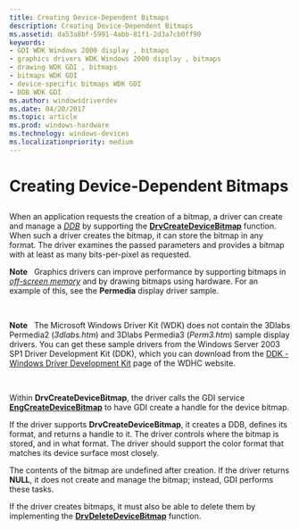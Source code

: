 ```yaml
---
title: Creating Device-Dependent Bitmaps
description: Creating Device-Dependent Bitmaps
ms.assetid: da53a8bf-5991-4abb-81f1-2d3a7cb0ff90
keywords:
- GDI WDK Windows 2000 display , bitmaps
- graphics drivers WDK Windows 2000 display , bitmaps
- drawing WDK GDI , bitmaps
- bitmaps WDK GDI
- device-specific bitmaps WDK GDI
- DDB WDK GDI
ms.author: windowsdriverdev
ms.date: 04/20/2017
ms.topic: article
ms.prod: windows-hardware
ms.technology: windows-devices
ms.localizationpriority: medium
---
```


# Creating Device-Dependent Bitmaps


## <span id="ddk_creating_device_dependent_bitmaps_gg"></span><span id="DDK_CREATING_DEVICE_DEPENDENT_BITMAPS_GG"></span>


When an application requests the creation of a bitmap, a driver can create and manage a [*DDB*](https://msdn.microsoft.com/library/windows/hardware/ff556277#wdkgloss-ddb) by supporting the [**DrvCreateDeviceBitmap**](https://msdn.microsoft.com/library/windows/hardware/ff556185) function. When such a driver creates the bitmap, it can store the bitmap in any format. The driver examines the passed parameters and provides a bitmap with at least as many bits-per-pixel as requested.

**Note**   Graphics drivers can improve performance by supporting bitmaps in [*off-screen memory*](https://msdn.microsoft.com/library/windows/hardware/ff556318#wdkgloss-off-screen-memory) and by drawing bitmaps using hardware. For an example of this, see the **Permedia** display driver sample.

 

**Note**   The Microsoft Windows Driver Kit (WDK) does not contain the 3Dlabs Permedia2 (*3dlabs.htm*) and 3Dlabs Permedia3 (*Perm3.htm*) sample display drivers. You can get these sample drivers from the Windows Server 2003 SP1 Driver Development Kit (DDK), which you can download from the [DDK - Windows Driver Development Kit](http://go.microsoft.com/fwlink/p/?linkid=21859) page of the WDHC website.

 

Within **DrvCreateDeviceBitmap**, the driver calls the GDI service [**EngCreateDeviceBitmap**](https://msdn.microsoft.com/library/windows/hardware/ff564204) to have GDI create a handle for the device bitmap.

If the driver supports **DrvCreateDeviceBitmap**, it creates a DDB, defines its format, and returns a handle to it. The driver controls where the bitmap is stored, and in what format. The driver should support the color format that matches its device surface most closely.

The contents of the bitmap are undefined after creation. If the driver returns **NULL**, it does not create and manage the bitmap; instead, GDI performs these tasks.

If the driver creates bitmaps, it must also be able to delete them by implementing the [**DrvDeleteDeviceBitmap**](https://msdn.microsoft.com/library/windows/hardware/ff556187) function.

 

 





